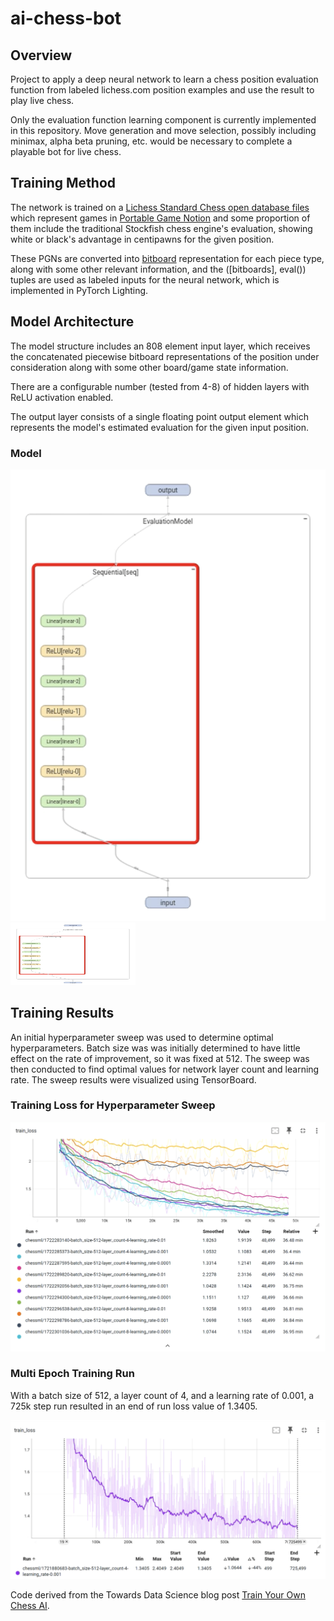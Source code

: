 # ai-chess-bot

## Overview
Project to apply a deep neural network to learn a chess position evaluation function from labeled lichess.com position examples and use the result to play live chess.

Only the evaluation function learning component is currently implemented in this repository. Move generation and move selection, possibly including minimax, alpha beta pruning, etc. would be necessary to complete a playable bot for live chess.

## Training Method

The network is trained on a [Lichess Standard Chess open database files](https://database.lichess.org/) which represent games in [Portable Game Notion](https://en.wikipedia.org/wiki/Portable_Game_Notation) and some proportion of them include the traditional Stockfish chess engine's evaluation, showing white or black's advantage in centipawns for the given position.

These PGNs are converted into [bitboard](https://www.chessprogramming.org/Bitboards) representation for each piece type, along with some other relevant information, and the ([bitboards], eval()) tuples are used as labeled inputs for the neural network, which is implemented in PyTorch Lighting.

## Model Architecture

The model structure includes an 808 element input layer, which receives the concatenated piecewise bitboard representations of the position under consideration along with some other board/game state information.

There are a configurable number (tested from 4-8) of hidden layers with ReLU activation enabled.

The output layer consists of a single floating point output element which represents the model's estimated evaluation for the given input position.

### Model
![Model](img/model.png)
<img src="img/model.png" width="200" height="100">

## Training Results
An initial hyperparameter sweep was used to determine optimal hyperparameters. Batch size was was initially determined to have little effect on the rate of improvement, so it was fixed at 512. The sweep was then conducted to find optimal values for network layer count and learning rate. The sweep results were visualized using TensorBoard.

### Training Loss for Hyperparameter Sweep 
![HyperparameterSweep](img/sweep.png)

### Multi Epoch Training Run 
With a batch size of 512, a layer count of 4, and a learning rate of 0.001, a 725k step run resulted in an end of run loss value of 1.3405.

![Multi Epoch Training Run](img/loss.png)

Code derived from the Towards Data Science blog post [Train Your Own Chess AI](https://towardsdatascience.com/train-your-own-chess-ai-66b9ca8d71e4).

